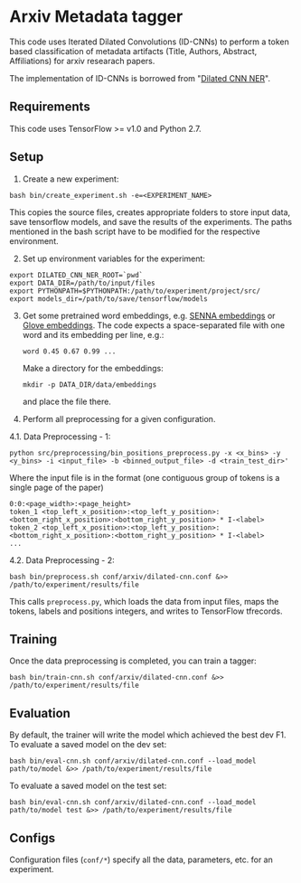 # Arxiv Metadata tagger

This code uses Iterated Dilated Convolutions (ID-CNNs) to perform a token based classification of metadata artifacts (Title, Authors, Abstract, Affiliations) for arxiv researach papers. 

The implementation of ID-CNNs is borrowed from "[Dilated CNN NER](https://github.com/iesl/dilated-cnn-ner)".

Requirements
-----
This code uses TensorFlow >= v1.0 and Python 2.7.

Setup
-----
1. Create a new experiment: 
  ```
  bash bin/create_experiment.sh -e=<EXPERIMENT_NAME>
  ```
  This copies the source files, creates appropriate folders to store input data, save tensorflow models, and save the results of the experiments. The paths mentioned in the bash script have to be modified for the respective environment.

2. Set up environment variables for the experiment:

  ```
  export DILATED_CNN_NER_ROOT=`pwd`
  export DATA_DIR=/path/to/input/files
  export PYTHONPATH=$PYTHONPATH:/path/to/experiment/project/src/
  export models_dir=/path/to/save/tensorflow/models
  ```

3. Get some pretrained word embeddings, e.g. [SENNA embeddings](http://ronan.collobert.com/senna/download.html) or
  [Glove embeddings](https://nlp.stanford.edu/projects/glove/). The code expects a space-separated file
  with one word and its embedding per line, e.g.:
   ```
   word 0.45 0.67 0.99 ...
   ```
   Make a directory for the embeddings:
   ```
   mkdir -p DATA_DIR/data/embeddings
   ```
   and place the file there.

4. Perform all preprocessing for a given configuration.
  
  4.1. Data Preprocessing - 1:
  ```
  python src/preprocessing/bin_positions_preprocess.py -x <x_bins> -y <y_bins> -i <input_file> -b <binned_output_file> -d <train_test_dir>'
  ```
  Where the input file is in the format (one contiguous group of tokens is a single page of the paper)
  ```
  0:0:<page_width>:<page_height>
  token_1 <top_left_x_position>:<top_left_y_position>:<bottom_right_x_position>:<bottom_right_y_position> * I-<label>
  token_2 <top_left_x_position>:<top_left_y_position>:<bottom_right_x_position>:<bottom_right_y_position> * I-<label>
  ...
  ```
  4.2. Data Preprocessing - 2:
  ```
  bash bin/preprocess.sh conf/arxiv/dilated-cnn.conf &>> /path/to/experiment/results/file
  ```

  This calls `preprocess.py`, which loads the data from input files, maps the tokens, labels and positions 
  integers, and writes to TensorFlow tfrecords.

Training
----
Once the data preprocessing is completed, you can train a tagger:

  ```
  bash bin/train-cnn.sh conf/arxiv/dilated-cnn.conf &>> /path/to/experiment/results/file
  ```

Evaluation
----
By default, the trainer will write the model which achieved the best dev F1. To evaluate a saved model on the dev set:

  ```
  bash bin/eval-cnn.sh conf/arxiv/dilated-cnn.conf --load_model path/to/model &>> /path/to/experiment/results/file
  ```
To evaluate a saved model on the test set:

  ```
  bash bin/eval-cnn.sh conf/arxiv/dilated-cnn.conf --load_model path/to/model test &>> /path/to/experiment/results/file
  ```


Configs
----
Configuration files (`conf/*`) specify all the data, parameters, etc. for an experiment.
